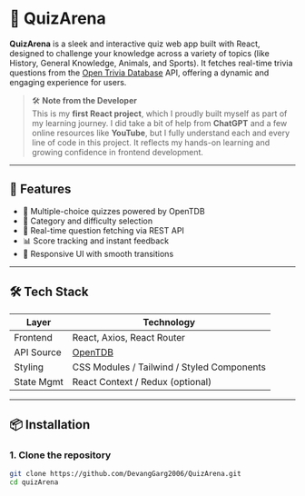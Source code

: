 # 🎯 QuizArena

**QuizArena** is a sleek and interactive quiz web app built with React, designed to challenge your knowledge across a variety of topics (like History, General Knowledge, Animals, and Sports). It fetches real-time trivia questions from the [Open Trivia Database](https://opentdb.com/) API, offering a dynamic and engaging experience for users.

> 🛠️ **Note from the Developer**  
> This is my **first React project**, which I proudly built myself as part of my learning journey. I did take a bit of help from **ChatGPT** and a few online resources like **YouTube**, but I fully understand each and every line of code in this project. It reflects my hands-on learning and growing confidence in frontend development.

---

## 🚀 Features

- 🧠 Multiple-choice quizzes powered by OpenTDB  
- 🎯 Category and difficulty selection  
- 🔄 Real-time question fetching via REST API  
- 📊 Score tracking and instant feedback  
- 🎨 Responsive UI with smooth transitions  

---

## 🛠️ Tech Stack

| Layer       | Technology                        |
|-------------|------------------------------------|
| Frontend    | React, Axios, React Router         |
| API Source  | [OpenTDB](https://opentdb.com/)    |
| Styling     | CSS Modules / Tailwind / Styled Components |
| State Mgmt  | React Context / Redux (optional)   |

---

## 📦 Installation

### 1. Clone the repository

```bash
git clone https://github.com/DevangGarg2006/QuizArena.git
cd quizArena
